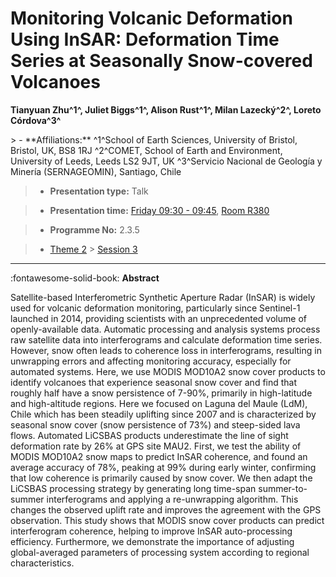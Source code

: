# Monitoring Volcanic Deformation Using InSAR: Deformation Time Series at Seasonally Snow-covered Volcanoes

**Tianyuan Zhu^1^, Juliet Biggs^1^, Alison Rust^1^, Milan Lazecký^2^, Loreto Córdova^3^**

<!-- more -->> - **Affiliations:** ^1^School of Earth Sciences, University of Bristol, Bristol, UK, BS8 1RJ ^2^COMET, School of Earth and Environment, University of Leeds, Leeds LS2 9JT, UK ^3^Servicio Nacional de Geología y Minería (SERNAGEOMIN), Santiago, Chile                 

> - **Presentation type:** Talk

> - **Presentation time:** [Friday 09:30 - 09:45](../sessions_comparison.md#__tabbed_4_5), [Room R380](../maps_venue.md#__tabbed_1_1)

> - **Programme No:** 2.3.5

> - [Theme 2](../theme2.md) > [Session 3](../sessions/session-2-3.md)

--- 

:fontawesome-solid-book: **Abstract**

Satellite-based Interferometric Synthetic Aperture Radar (InSAR) is widely used for volcanic deformation monitoring, particularly since Sentinel-1 launched in 2014, providing scientists with an unprecedented volume of openly-available data. Automatic processing and analysis systems process raw satellite data into interferograms and calculate deformation time series. However, snow often leads to coherence loss in interferograms, resulting in unwrapping errors and affecting monitoring accuracy, especially for automated systems. Here, we use MODIS MOD10A2 snow cover products to identify volcanoes that experience seasonal snow cover and find that roughly half have a snow persistence of 7-90%, primarily in high-latitude and high-altitude regions.
Here we focused on Laguna del Maule (LdM), Chile which has been steadily uplifting since 2007 and is characterized by seasonal snow cover (snow persistence of 73%) and steep-sided lava flows. Automated LiCSBAS products underestimate the line of sight deformation rate by 26% at GPS site MAU2. First, we test the ability of MODIS MOD10A2 snow maps to predict InSAR coherence, and found an average accuracy of 78%, peaking at 99% during early winter, confirming that low coherence is primarily caused by snow cover. We then adapt the LiCSBAS processing strategy by generating long time-span summer-to-summer interferograms and applying a re-unwrapping algorithm. This changes the observed uplift rate and improves the agreement with the GPS observation.
This study shows that MODIS snow cover products can predict interferogram coherence, helping to improve InSAR auto-processing efficiency. Furthermore, we demonstrate the importance of adjusting global-averaged parameters of processing system according to regional characteristics.

